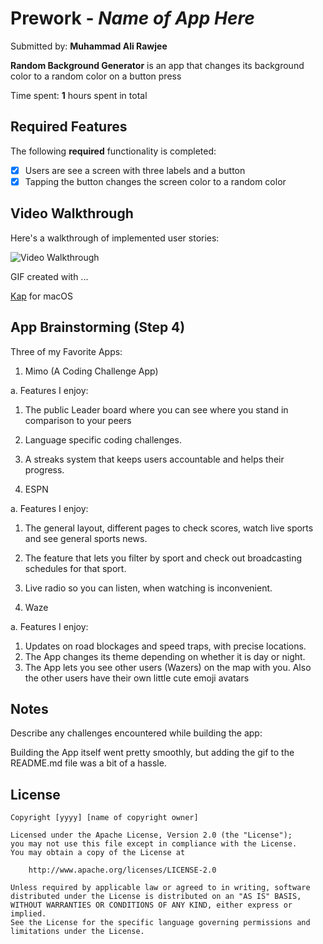 # Prework - *Name of App Here*

Submitted by: **Muhammad Ali Rawjee**

**Random Background Generator** is an app that changes its background color to a random color on a button press

Time spent: **1** hours spent in total

## Required Features

The following **required** functionality is completed:

- [x] Users are see a screen with three labels and a button
- [x] Tapping the button changes the screen color to a random color
 
## Video Walkthrough

Here's a walkthrough of implemented user stories:

<img src='https://i.imgur.com/EllkHHC.gif' title='Video Walkthrough' width='' alt='Video Walkthrough' />

<!-- Replace this with whatever GIF tool you used! -->
GIF created with ...  

[Kap](https://getkap.co/) for macOS
<!-- Recommended tools:
[ScreenToGif](https://www.screentogif.com/) for Windows
[peek](https://github.com/phw/peek) for Linux. -->

## App Brainstorming (Step 4)
Three of my Favorite Apps: 

1. Mimo (A Coding Challenge App)

a. Features I enjoy:
1. The public Leader board where you can see where you stand in comparison to your peers
2. Language specific coding challenges.
3. A streaks system that keeps users accountable and helps their progress.

2. ESPN

a. Features I enjoy:
1. The general layout, different pages to check scores, watch live sports and see general sports news.
2. The feature that lets you filter by sport and check out broadcasting schedules for that sport.
3. Live radio so you can listen, when watching is inconvenient.

3. Waze

a. Features I enjoy:
1. Updates on road blockages and speed traps, with precise locations.
2. The App changes its theme depending on whether it is day or night.
3. The App lets you see other users (Wazers) on the map with you. Also the other users have their own little cute emoji avatars

## Notes

Describe any challenges encountered while building the app: 

Building the App itself went pretty smoothly, 
but adding the gif to the README.md file was a bit of a hassle.

## License

    Copyright [yyyy] [name of copyright owner]

    Licensed under the Apache License, Version 2.0 (the "License");
    you may not use this file except in compliance with the License.
    You may obtain a copy of the License at

        http://www.apache.org/licenses/LICENSE-2.0

    Unless required by applicable law or agreed to in writing, software
    distributed under the License is distributed on an "AS IS" BASIS,
    WITHOUT WARRANTIES OR CONDITIONS OF ANY KIND, either express or implied.
    See the License for the specific language governing permissions and
    limitations under the License.